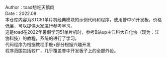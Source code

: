 Author：toad想吃天鹅肉  
Date：2022.08  
本仓库内容为STC51单片机经典模块的示例代码和程序，使用普中51开发板，价格低廉，可以提供大家进行参考学习。  
这是toad在2022年暑假学习51单片机时，参考B站up主江科大自化协（现为：江协科技）的教程，系统的进行了学习。  
代码程序为根据教程手敲+部分根据兴趣开发  
程序范围包括较广，几乎覆盖普中开发板子上的全部外设。  
